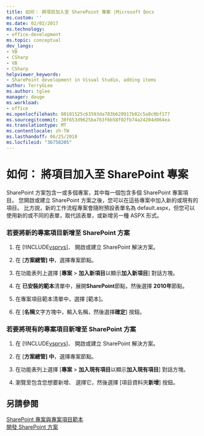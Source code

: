 ```yaml
---
title: 如何： 將項目加入至 SharePoint 專案 |Microsoft Docs
ms.custom: ''
ms.date: 02/02/2017
ms.technology:
- office-development
ms.topic: conceptual
dev_langs:
- VB
- CSharp
- VB
- CSharp
helpviewer_keywords:
- SharePoint development in Visual Studio, adding items
author: TerryGLee
ms.author: tglee
manager: douge
ms.workload:
- office
ms.openlocfilehash: 80181525c63593da783b620917b82c5a8c0bf177
ms.sourcegitcommit: 30f653d9625ba763f6b58f02fb74a24204d064ea
ms.translationtype: MT
ms.contentlocale: zh-TW
ms.lasthandoff: 06/25/2018
ms.locfileid: "36758205"
---
```

# <a name="how-to-add-items-to-a-sharepoint-project"></a>如何： 將項目加入至 SharePoint 專案
  SharePoint 方案包含一或多個專案，其中每一個包含多個 SharePoint 專案項目。 您開啟或建立 SharePoint 方案之後，您可以在這些專案中加入新的或現有的項目。 比方說，新的工作流程專案會隨附預設表單名為 default.aspx，但您可以使用新的或不同的表單，取代該表單，或新增另一種 ASPX 形式。  
  
### <a name="to-add-a-new-project-item-to-a-sharepoint-solution"></a>若要將新的專案項目新增至 SharePoint 方案  
  
1.  在  [!INCLUDE[vsprvs](../sharepoint/includes/vsprvs-md.md)]、 開啟或建立 SharePoint 解決方案。  
  
2.  在 [**方案總管] 中**，選擇專案節點。  
  
3.  在功能表列上選擇 [**專案** > **加入新項目**以顯示**加入新項目**] 對話方塊。  
  
4.  在 **已安裝的範本**清單中，展開**SharePoint**節點，然後選擇  **2010年**節點。  
  
5.  在專案項目範本清單中，選擇 [範本]。  
  
6.  在 [**名稱**文字方塊中，輸入名稱，然後選擇**確定**] 按鈕。  
  
### <a name="to-add-an-existing-project-item-to-a-sharepoint-solution"></a>若要將現有的專案項目新增至 SharePoint 方案  
  
1.  在  [!INCLUDE[vsprvs](../sharepoint/includes/vsprvs-md.md)]、 開啟或建立 SharePoint 解決方案。  
  
2.  在 [**方案總管] 中**，選擇專案節點。  
  
3.  在功能表列上選擇 [**專案** > **加入現有項目**以顯示**加入現有項目**] 對話方塊。  
  
4.  瀏覽至包含您想要新增、 選擇它，然後選擇 [項目資料夾**新增**] 按鈕。  
  
## <a name="see-also"></a>另請參閱
 [SharePoint 專案與專案項目範本](../sharepoint/sharepoint-project-and-project-item-templates.md)   
 [開發 SharePoint 方案](../sharepoint/developing-sharepoint-solutions.md)  
  
